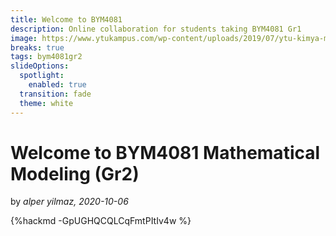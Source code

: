 ```yaml
---
title: Welcome to BYM4081
description: Online collaboration for students taking BYM4081 Gr1
image: https://www.ytukampus.com/wp-content/uploads/2019/07/ytu-kimya-muhendisligi-1024x683.jpg
breaks: true
tags: bym4081gr2
slideOptions:
  spotlight:
    enabled: true
  transition: fade
  theme: white
---
```

Welcome to BYM4081 Mathematical Modeling (Gr2)
===

by *alper yilmaz, 2020-10-06*


<!-- lecture01.md -->
{%hackmd -GpUGHQCQLCqFmtPItIv4w %}
